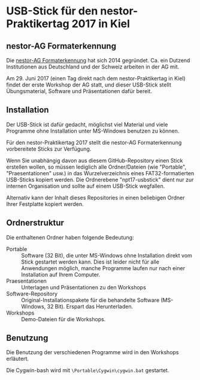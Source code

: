USB-Stick für den nestor-Praktikertag 2017 in Kiel
==================================================

nestor-AG Formaterkennung
-------------------------
Die [nestor-AG Formaterkennung](https://wiki.dnb.de/display/NESTOR/AG+Formaterkennung) hat sich 2014 gegründet. Ca. ein Dutzend Institutionen aus Deutschland und der Schweiz arbeiten in der AG mit. 

Am 29. Juni 2017 (einen Tag direkt nach dem nestor-Praktikertag in Kiel) findet der erste Workshop der AG statt, und dieser USB-Stick stellt Übungsmaterial, Software und Präsentationen dafür bereit.


Installation 
------------

Der USB-Stick ist dafür gedacht, möglichst viel Material und viele Programme ohne Installation unter MS-Windows benutzen zu können.

Für den nestor-Praktikertag 2017 stellt die nestor-AG Formaterkennung vorbereitete Sticks zur Verfügung.

Wenn Sie unabhängig davon aus diesem GitHub-Repository einen Stick erstellen wollen, so müssen lediglich alle Ordner/Dateien (wie "Portable", "Praesentationen" usw.) in das Wurzelverzeichnis eines FAT32-formatierten USB-Sticks kopiert werden. Die Ordnerebene "npt17-usbstick" dient nur zur internen Organisation und sollte auf einem USB-Stick wegfallen.

Alternativ kann der Inhalt dieses Repositories in einen beliebigen Ordner Ihrer Festplatte kopiert werden.


Ordnerstruktur
--------------

Die enthaltenen Ordner haben folgende Bedeutung:

<dl>
  <dt>Portable</dt>
  <dd>Software (32 Bit), die unter MS-Windows ohne Installation direkt vom Stick gestartet werden kann. Dies ist leider nicht für alle Anwendungen möglich, manche Programme laufen nur nach einer Installation auf Ihrem Computer.</dd>
  <dt>Praesentationen</dt>
  <dd>Unterlagen und Präsentationen zu den Workshops</dd>
  <dt>Software-Repository</dt>
  <dd>Original-Installationspakete für die behandelte Software (MS-Windows, 32 Bit). Erspart das Herunterladen.</dd>
  <dt>Workshops</dt>
  <dd>Demo-Dateien für die Workshops.</dd>
</dl>

Benutzung
---------

Die Benutzung der verschiedenen Programme wird in den Workshops erläutert.

Die Cygwin-bash wird mit `\Portable\Cygwin\cygwin.bat` gestartet.
